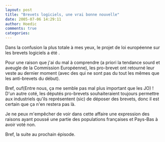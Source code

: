 ```yaml
---
layout: post
title: "Brevets logiciels, une vrai bonne nouvelle"
date: 2005-07-06 14:29:11
author: Hoedic
comments: true
categories: 
---
```



Dans la confusion la plus totale à mes yeux, le projet de loi européenne sur les brevets logiciels a été .

Pour une raison que j'ai du mal à comprendre (a priori la tendance sourd et aveugle de la Commission Européenne), les pro-brevet ont retourné leur veste au dernier moment (avec des  qui ne sont pas du tout les mêmes que les anti-brevets du début).

Bref, ouf(Entre nous, ça me semble pas mal plus important que les JO) ! D'un autre coté, les députés pro-brevets souhaiteraient toujours permettre aux industriels qu'ils représentent (sic) de déposer des brevets, donc il est certain que ça n'en restera pas là.

Je ne peux m'empêcher de voir dans cette affaire une expression des raisons ayant poussé une partie des populations françaises et Pays-Bas à avoir voté non.

Bref, la suite au prochain épisode.